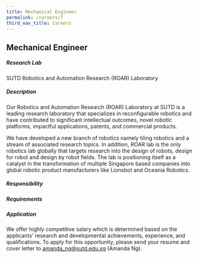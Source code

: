 ```yaml
---
title: Mechanical Engineer
permalink: /careers/7
third_nav_title: Careers
---
```

## Mechanical Engineer
##### Research Lab
SUTD Robotics and Automation Research (ROAR) Laboratory
  
##### Description
Our Robotics and Automation Research (ROAR) Laboratory at SUTD is a leading research laboratory that specializes in reconfigurable robotics and have contributed to significant intellectual outcomes, novel robotic platforms, impactful applications, patents, and commercial products.
  
We have developed a new branch of robotics namely tiling robotics and a stream of associated research topics. In addition, ROAR lab is the only robotics lab globally that targets research into the design of robots, design for robot and design by robot fields. The lab is positioning itself as a catalyst in the transformation of multiple Singapore based companies into global robotic product manufacturers like Lionsbot and Oceania Robotics.
  
##### Responsibility
   
##### Requirements
  
##### Application  
We offer highly competitive salary which is determined based on the applicants' research and developmental achievements, experience, and qualifications. To apply for this opportunity, please send your resume and cover letter to [amanda_ng@sutd.edu.sg](amanda_ng@sutd.edu.sg) (Amanda Ng). 